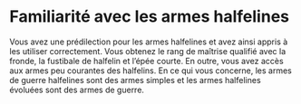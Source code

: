 # Familiarité avec les armes halfelines

<p>Vous avez une prédilection pour les armes halfelines et avez ainsi appris à les utiliser correctement. Vous obtenez le rang de maîtrise qualifié avec la fronde, la fustibale de halfelin et l’épée courte. En outre, vous avez accès aux armes peu courantes des halfelins. En ce qui vous concerne, les armes de guerre halfelines sont des armes simples et les armes halfelines évoluées sont des armes de guerre.</p>
